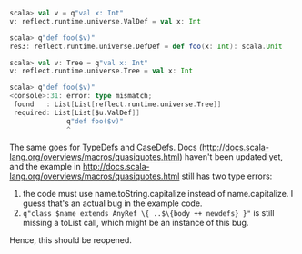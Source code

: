 ```scala
scala> val v = q"val x: Int"
v: reflect.runtime.universe.ValDef = val x: Int

scala> q"def foo($v)"
res3: reflect.runtime.universe.DefDef = def foo(x: Int): scala.Unit

scala> val v: Tree = q"val x: Int"
v: reflect.runtime.universe.Tree = val x: Int

scala> q"def foo($v)"
<console>:31: error: type mismatch;
 found   : List[List[reflect.runtime.universe.Tree]]
 required: List[List[$u.ValDef]]
              q"def foo($v)"
              ^
```

The same goes for TypeDefs and CaseDefs.
Docs (http://docs.scala-lang.org/overviews/macros/quasiquotes.html) haven't been updated yet, and the example in http://docs.scala-lang.org/overviews/macros/quasiquotes.html still has two type errors:
1. the code must use name.toString.capitalize instead of name.capitalize. I guess that's an actual bug in the example code.
2. `q"class $name extends AnyRef \{ ..$\{body ++ newdefs} }"` is still missing a toList call, which might be an instance of this bug.

Hence, this should be reopened.
